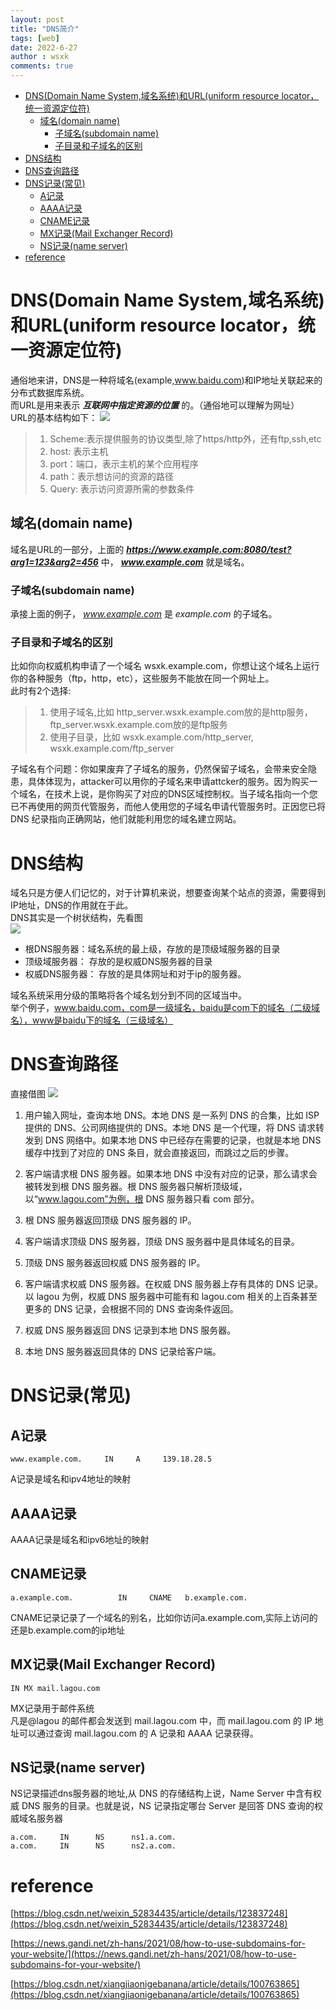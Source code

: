 ```yaml
---
layout: post
title: "DNS简介"
tags: [web]
date: 2022-6-27
author : wsxk
comments: true
---
```


- [DNS(Domain Name System,域名系统)和URL(uniform resource locator，统一资源定位符)](#dnsdomain-name-system域名系统和urluniform-resource-locator统一资源定位符)
  - [域名(domain name)](#域名domain-name)
    - [子域名(subdomain name)](#子域名subdomain-name)
    - [子目录和子域名的区别](#子目录和子域名的区别)
- [DNS结构](#dns结构)
- [DNS查询路径](#dns查询路径)
- [DNS记录(常见)](#dns记录常见)
  - [A记录](#a记录)
  - [AAAA记录](#aaaa记录)
  - [CNAME记录](#cname记录)
  - [MX记录(Mail Exchanger Record)](#mx记录mail-exchanger-record)
  - [NS记录(name server)](#ns记录name-server)
- [reference](#reference)


<!-- Google tag (gtag.js) -->
<script async src="https://www.googletagmanager.com/gtag/js?id=G-C22S5YSYL7"></script>
<script>
  window.dataLayer = window.dataLayer || [];
  function gtag(){dataLayer.push(arguments);}
  gtag('js', new Date());

  gtag('config', 'G-C22S5YSYL7');
</script>


# DNS(Domain Name System,域名系统)和URL(uniform resource locator，统一资源定位符)<br>
通俗地来讲，DNS是一种将域名(example,www.baidu.com)和IP地址关联起来的分布式数据库系统。<br>
而URL是用来表示 ***互联网中指定资源的位置*** 的。（通俗地可以理解为网址）<br>
URL的基本结构如下：
![](https://raw.githubusercontent.com/wsxk/wsxk_pictures/main/2022-6-27-DNS/20220627211255.png)
> 1. Scheme:表示提供服务的协议类型,除了https/http外，还有ftp,ssh,etc
> 2. host: 表示主机
> 3. port：端口，表示主机的某个应用程序
> 4. path：表示想访问的资源的路径
> 5. Query: 表示访问资源所需的参数条件

## 域名(domain name)<br>
域名是URL的一部分，上面的 ***https://www.example.com:8080/test?arg1=123&arg2=456*** 中， ***www.example.com*** 就是域名。<br>

### 子域名(subdomain name)<br>
承接上面的例子， *www.example.com* 是 *example.com* 的子域名。

### 子目录和子域名的区别<br>
比如你向权威机构申请了一个域名 wsxk.example.com，你想让这个域名上运行你的各种服务（ftp，http，etc），这些服务不能放在同一个网址上。<br>
此时有2个选择:
> 1. 使用子域名,比如 http_server.wsxk.example.com放的是http服务，ftp_server.wsxk.example.com放的是ftp服务
> 2. 使用子目录，比如 wsxk.example.com/http_server, wsxk.example.com/ftp_server

子域名有个问题：你如果废弃了子域名的服务，仍然保留子域名，会带来安全隐患，具体体现为，attacker可以用你的子域名来申请attcker的服务。因为购买一个域名，在技术上说，是你购买了对应的DNS区域控制权。当子域名指向一个您已不再使用的网页代管服务，而他人使用您的子域名申请代管服务时。正因您已将 DNS 纪录指向正确网站，他们就能利用您的域名建立网站。

# DNS结构<br>
域名只是方便人们记忆的，对于计算机来说，想要查询某个站点的资源，需要得到IP地址，DNS的作用就在于此。<br>
DNS其实是一个树状结构，先看图<br>
![](https://raw.githubusercontent.com/wsxk/wsxk_pictures/main/2022-6-27-DNS/20220627212314.png)

- 根DNS服务器：域名系统的最上级，存放的是顶级域服务器的目录
- 顶级域服务器： 存放的是权威DNS服务器的目录
- 权威DNS服务器： 存放的是具体网址和对于ip的服务器。
  
域名系统采用分级的策略将各个域名划分到不同的区域当中。<br>
举个例子，www.baidu.com，com是一级域名，baidu是com下的域名（二级域名），www是baidu下的域名（三级域名）<br>

# DNS查询路径<br>
直接借图
![](https://raw.githubusercontent.com/wsxk/wsxk_pictures/main/2022-6-27-DNS/20220627213324.png)

1. 用户输入网址，查询本地 DNS。本地 DNS 是一系列 DNS 的合集，比如 ISP 提供的 DNS、公司网络提供的 DNS。本地 DNS 是一个代理，将 DNS 请求转发到 DNS 网络中。如果本地 DNS 中已经存在需要的记录，也就是本地 DNS 缓存中找到了对应的 DNS 条目，就会直接返回，而跳过之后的步骤。

2. 客户端请求根 DNS 服务器。如果本地 DNS 中没有对应的记录，那么请求会被转发到根 DNS 服务器。根 DNS 服务器只解析顶级域，以“www.lagou.com”为例，根 DNS 服务器只看 com 部分。
3. 根 DNS 服务器返回顶级 DNS 服务器的 IP。
4. 客户端请求顶级 DNS 服务器，顶级 DNS 服务器中是具体域名的目录。
5. 顶级 DNS 服务器返回权威 DNS 服务器的 IP。
6. 客户端请求权威 DNS 服务器。在权威 DNS 服务器上存有具体的 DNS 记录。以 lagou 为例，权威 DNS 服务器中可能有和 lagou.com 相关的上百条甚至更多的 DNS 记录，会根据不同的 DNS 查询条件返回。
7. 权威 DNS 服务器返回 DNS 记录到本地 DNS 服务器。
8. 本地 DNS 服务器返回具体的 DNS 记录给客户端。

# DNS记录(常见)<br>
## A记录<br>
```DNS
www.example.com.     IN     A     139.18.28.5
```
A记录是域名和ipv4地址的映射

## AAAA记录<br>
AAAA记录是域名和ipv6地址的映射

## CNAME记录<br>
```dns
a.example.com.          IN     CNAME   b.example.com.
```
CNAME记录记录了一个域名的别名，比如你访问a.example.com,实际上访问的还是b.example.com的ip地址

## MX记录(Mail Exchanger Record)<br>
```dns
IN MX mail.lagou.com
```
MX记录用于邮件系统<br>
凡是@lagou 的邮件都会发送到 mail.lagou.com 中，而 mail.lagou.com 的 IP 地址可以通过查询 mail.lagou.com 的 A 记录和 AAAA 记录获得。

## NS记录(name server)<br>
NS记录描述dns服务器的地址,从 DNS 的存储结构上说，Name Server 中含有权威 DNS 服务的目录。也就是说，NS 记录指定哪台 Server 是回答 DNS 查询的权威域名服务器
```dns
a.com.     IN      NS      ns1.a.com.
a.com.     IN      NS      ns2.a.com.
```

# reference<br>
[https://blog.csdn.net/weixin_52834435/article/details/123837248](https://blog.csdn.net/weixin_52834435/article/details/123837248)

[https://news.gandi.net/zh-hans/2021/08/how-to-use-subdomains-for-your-website/](https://news.gandi.net/zh-hans/2021/08/how-to-use-subdomains-for-your-website/)

[https://blog.csdn.net/xiangjiaonigebanana/article/details/100763865](https://blog.csdn.net/xiangjiaonigebanana/article/details/100763865)